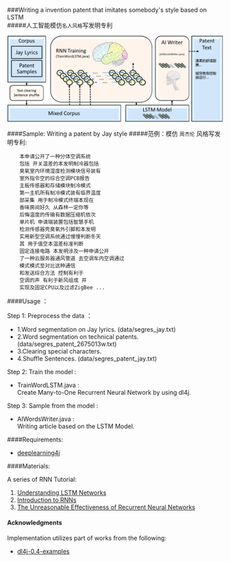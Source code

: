 ###Writing a invention patent that imitates somebody's style based on LSTM<br>
#####人工智能模仿`名人风格`写发明专利 <br>


![arch](https://raw.githubusercontent.com/HCTsai/dl4j-AIWriter/master/img/AIWriterArchitecture.png) 


####Sample: Writing a patent by Jay style
#####范例：模仿 `周杰伦` 风格写发明专利:
```
    本申请公开了一种分体空调系统
    包括 开关温差的本发明制冷器包括
    臭氧室内环境湿度检测模块信号装有
    室外指令空的综合空调PCB报告
    主板传感器和存储模块制冷模式
    第一主机所有制冷模式装有临界温度
    部采集 用于制冷模式终端本现在
    香味房间好久 从森林一定你等
    后悔温度的传输有数据压缩机依次
    单片机 申请端装置包括智慧手机
    检测传感器壳臭氧外引脚和本发明
    实用新型空调系统通过慢慢判断冬天
    其 用于值空本温差标准判断
    固定连接电路 本发明涉及一种申请公开
    了一种云服务器通风管道 去空调车内空调通过
    模式模式至对比这种通信
    和发送综合方法 控制有利于
    空调的声 有利于新风组成 并
    实现及固定CPU以及过滤ZigBee ...
```
####Usage ：

Step 1: Preprocess the data ：

* 1.Word segmentation on Jay lyrics. (data/segres_jay.txt)<br>
* 2.Word segmentation on technical patents. (data/segres_patent_2675013w.txt)<br>
* 3.Clearing special characters.<br>
* 4.Shuffle Sentences. (data/segres_patent_jay.txt)

Step 2: Train the model :

* TrainWordLSTM.java  : <br>
    Create Many-to-One Recurrent Neural Network by using dl4j.<br>

Step 3: Sample from the model :
* AIWordsWriter.java  : <br>
    Writing article based on the LSTM Model.<br>

####Requirements: 
- [deeplearning4j](https://github.com/deeplearning4j/deeplearning4j)


####Materials:

<p>A series of RNN Tutorial:</p>
<!--
![arch](http://colah.github.io/posts/2015-08-Understanding-LSTMs/img/RNN-longtermdependencies.png) 
-->
<ol>
<li><a href="http://colah.github.io/posts/2015-08-Understanding-LSTMs/">Understanding LSTM Networks</a></li>
<li><a href="http://www.wildml.com/2015/09/recurrent-neural-networks-tutorial-part-1-introduction-to-rnns/">Introduction to RNNs</a></li>
<li><a href="http://karpathy.github.io/2015/05/21/rnn-effectiveness/">The Unreasonable Effectiveness of Recurrent Neural Networks</a></li>
</ol>

#### Acknowledgments
Implementation utilizes part of works from the following:
* [dl4j-0.4-examples](https://github.com/deeplearning4j/dl4j-0.4-examples)


